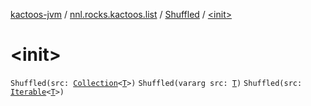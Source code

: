 [kactoos-jvm](../../index.md) / [nnl.rocks.kactoos.list](../index.md) / [Shuffled](index.md) / [&lt;init&gt;](./-init-.md)

# &lt;init&gt;

`Shuffled(src: `[`Collection`](https://kotlinlang.org/api/latest/jvm/stdlib/kotlin.collections/-collection/index.html)`<`[`T`](index.md#T)`>)`
`Shuffled(vararg src: `[`T`](index.md#T)`)`
`Shuffled(src: `[`Iterable`](https://kotlinlang.org/api/latest/jvm/stdlib/kotlin.collections/-iterable/index.html)`<`[`T`](index.md#T)`>)`